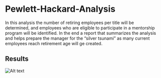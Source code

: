 # Pewlett-Hackard-Analysis

In this analysis the number of retiring employees per title will be determined, and employees who are eligible to participate in a mentorship program will be identified. In the end a report that summarizes the analysis and helps prepare the manager for the “silver tsunami” as many current employees reach retirement age will ge created. 

## Results


![Alt text](/Summary_data_frame.png "Image")
